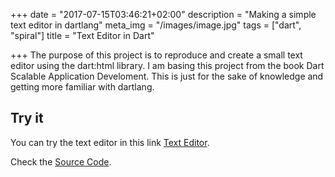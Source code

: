 +++
date = "2017-07-15T03:46:21+02:00"
description = "Making a simple text editor in dartlang"
meta_img = "/images/image.jpg"
tags = ["dart", "spiral"]
title = "Text Editor in Dart"

+++
The purpose of this project is to reproduce and create a small text editor using the dart:html library.
I am basing this project from the book Dart Scalable Application Develoment.
This is just for the sake of knowledge and getting more familiar with dartlang.

## Try it
You can try the text editor in this link [Text Editor](https://ram535.github.io/dart_text_editor/part23/part23.html).

Check the [Source Code](https://github.com/ram535/dart_text_editor).
